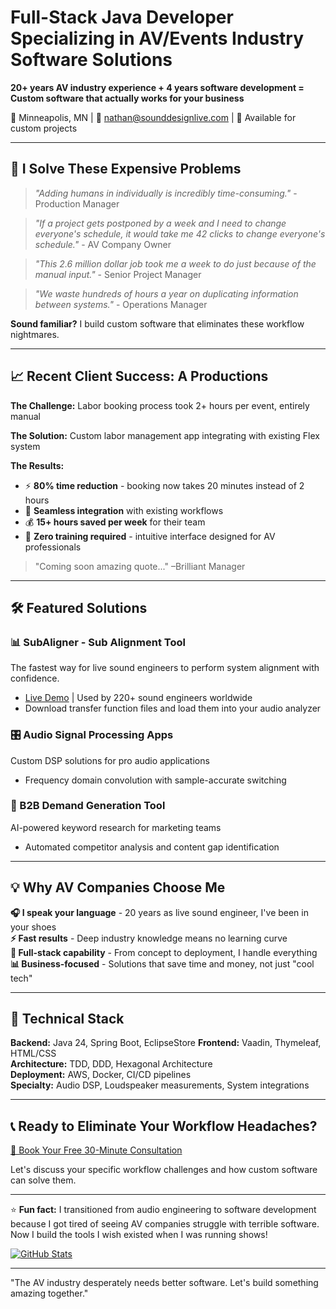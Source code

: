 # Full-Stack Java Developer Specializing in AV/Events Industry Software Solutions

**20+ years AV industry experience + 4 years software development = Custom software that actually works for your business**

📍 Minneapolis, MN | 📧 nathan@sounddesignlive.com | 🔗 Available for custom projects

---

## 🎯 I Solve These Expensive Problems

> *"Adding humans in individually is incredibly time-consuming."* - Production Manager

> *"If a project gets postponed by a week and I need to change everyone's schedule, it would take me 42 clicks to change everyone's schedule."* - AV Company Owner

> *"This 2.6 million dollar job took me a week to do just because of the manual input."* - Senior Project Manager

> *"We waste hundreds of hours a year on duplicating information between systems."* - Operations Manager

**Sound familiar?** I build custom software that eliminates these workflow nightmares.

---

## 📈 Recent Client Success: A Productions

**The Challenge:** Labor booking process took 2+ hours per event, entirely manual

**The Solution:** Custom labor management app integrating with existing Flex system

**The Results:**
- ⚡ **80% time reduction** - booking now takes 20 minutes instead of 2 hours
- 🔄 **Seamless integration** with existing workflows  
- 💰 **15+ hours saved per week** for their team
- 🎯 **Zero training required** - intuitive interface designed for AV professionals

> "Coming soon amazing quote..." –Brilliant Manager

---

## 🛠 Featured Solutions

### 📊 SubAligner - Sub Alignment Tool
The fastest way for live sound engineers to perform system alignment with confidence.
- [Live Demo](https://www.subaligner.com/) | Used by 220+ sound engineers worldwide
- Download transfer function files and load them into your audio analyzer

### 🎛 Audio Signal Processing Apps  
Custom DSP solutions for pro audio applications
- Frequency domain convolution with sample-accurate switching

### 📝 B2B Demand Generation Tool
AI-powered keyword research for marketing teams
- Automated competitor analysis and content gap identification

---

## 💡 Why AV Companies Choose Me

**🎧 I speak your language** - 20 years as live sound engineer, I've been in your shoes  
**⚡ Fast results** - Deep industry knowledge means no learning curve  
**🔧 Full-stack capability** - From concept to deployment, I handle everything  
**📊 Business-focused** - Solutions that save time and money, not just "cool tech"

---

## 🔧 Technical Stack

**Backend:** Java 24, Spring Boot, EclipseStore
**Frontend:** Vaadin, Thymeleaf, HTML/CSS  
**Architecture:** TDD, DDD, Hexagonal Architecture  
**Deployment:** AWS, Docker, CI/CD pipelines  
**Specialty:** Audio DSP, Loudspeaker measurements, System integrations

---

## 📞 Ready to Eliminate Your Workflow Headaches?

[📅 Book Your Free 30-Minute Consultation](https://tidycal.com/nathanlively/30-minute-meeting)

Let's discuss your specific workflow challenges and how custom software can solve them.

---

⭐ **Fun fact:** I transitioned from audio engineering to software development because I got tired of seeing AV companies struggle with terrible software. Now I build the tools I wish existed when I was running shows!

[![GitHub Stats](https://github-readme-stats.vercel.app/api?username=LiveNathan&show_icons=true&theme=dark)](https://github.com/LiveNathan)

---

"The AV industry desperately needs better software. Let's build something amazing together."
